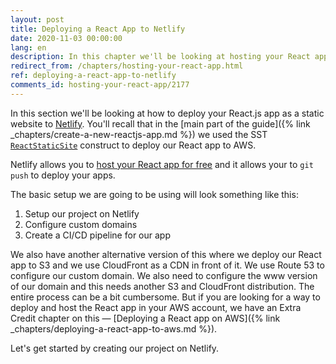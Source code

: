 ```yaml
---
layout: post
title: Deploying a React App to Netlify
date: 2020-11-03 00:00:00
lang: en
description: In this chapter we'll be looking at hosting your React app on Netlify. Our React app is a static site and it's pretty simple to host them.
redirect_from: /chapters/hosting-your-react-app.html
ref: deploying-a-react-app-to-netlify
comments_id: hosting-your-react-app/2177
---
```


In this section we'll be looking at how to deploy your React.js app as a static website to [Netlify](https://www.netlify.com). You'll recall that in the [main part of the guide]({% link _chapters/create-a-new-reactjs-app.md %}) we used the SST [`ReactStaticSite`](https://docs.serverless-stack.com/constructs/ReactStaticSite) construct to deploy our React app to AWS.

Netlify allows you to [host your React app for free](https://www.netlify.com/pricing/) and it allows your to `git push` to deploy your apps.

The basic setup we are going to be using will look something like this:

1. Setup our project on Netlify
2. Configure custom domains
3. Create a CI/CD pipeline for our app

We also have another alternative version of this where we deploy our React app to S3 and we use CloudFront as a CDN in front of it. We use Route 53 to configure our custom domain. We also need to configure the www version of our domain and this needs another S3 and CloudFront distribution. The entire process can be a bit cumbersome. But if you are looking for a way to deploy and host the React app in your AWS account, we have an Extra Credit chapter on this — [Deploying a React app on AWS]({% link _chapters/deploying-a-react-app-to-aws.md %}).

Let's get started by creating our project on Netlify.
